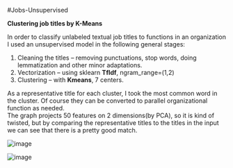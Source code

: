 #Jobs-Unsupervised   

**Clustering job titles by K-Means**   

In order to classify unlabeled textual job titles to  functions in an organization I used  an unsupervised model in the following general stages:   
1. Cleaning the titles – removing punctuations, stop words, doing lemmatization and other minor adaptations.   
2. Vectorization – using sklearn **TfIdf**, ngram_range=(1,2)  
3. Clustering – with **Kmeans**, 7 centers.   

As a representative title for each cluster, I took the most common word in the cluster. Of course they can be converted to parallel organizational function as needed.   
The graph projects 50 features on 2 dimensions(by PCA), so it is kind of twisted, but by comparing the representative titles to the titles in the input we can see that there is a pretty good match.   


![image](https://user-images.githubusercontent.com/54791267/143413889-cb6612ef-da6e-4083-a668-dfee085f9f86.png)

![image](https://user-images.githubusercontent.com/54791267/143415919-a44b6625-2211-44b3-96f7-1dfa71615298.png)



